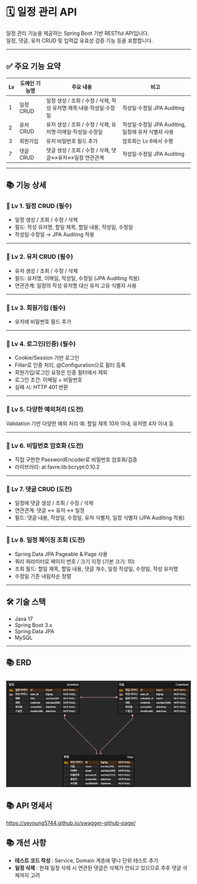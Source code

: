 # 🗓️ 일정 관리 API

일정 관리 기능을 제공하는 Spring Boot 기반 RESTful API입니다.  
일정, 댓글, 유저 CRUD 및 입력값 유효성 검증 기능 등을 포함합니다.

---

## ✅ 주요 기능 요약

| **Lv** | **도메인 기능명** | **주요 내용** | **비고** |
|--------|------------------|---------------|----------|
| 1 | 일정 CRUD | 일정 생성 / 조회 / 수정 / 삭제, 작성 유저명·제목·내용·작성일·수정일 | 작성일·수정일 JPA Auditing |
| 2 | 유저 CRUD | 유저 생성 / 조회 / 수정 / 삭제, 유저명·이메일·작성일·수정일 | 작성일·수정일 JPA Auditing, 일정에 유저 식별자 사용 |
| 3 | 회원가입 | 유저 비밀번호 필드 추가 | 암호화는 Lv 6에서 수행 |
| 7 | 댓글 CRUD | 댓글 생성 / 조회 / 수정 / 삭제, 댓글↔유저↔일정 연관관계 | 작성일·수정일 JPA Auditing |
---

## 📚 기능 상세

### 📌 Lv 1. 일정 CRUD (필수)

- 일정 생성 / 조회 / 수정 / 삭제
- 필드: 작성 유저명, 할일 제목, 할일 내용, 작성일, 수정일
- 작성일·수정일 → JPA Auditing 적용

---

### 📌 Lv 2. 유저 CRUD (필수)

- 유저 생성 / 조회 / 수정 / 삭제
- 필드: 유저명, 이메일, 작성일, 수정일 (JPA Auditing 적용)
- 연관관계: 일정의 작성 유저명 대신 유저 고유 식별자 사용

---

### 📌 Lv 3. 회원가입 (필수)

- 유저에 비밀번호 필드 추가

---

### 📌 Lv 4. 로그인(인증) (필수)

- Cookie/Session 기반 로그인
- Filter로 인증 처리, @Configuration으로 필터 등록
- 회원가입/로그인 요청은 인증 필터에서 제외
- 로그인 조건: 이메일 + 비밀번호
- 실패 시: HTTP 401 반환

---

### 💬 Lv 5. 다양한 예외처리 (도전)

Validation 기반 다양한 예외 처리
예: 할일 제목 10자 이내, 유저명 4자 이내 등

---

### 💬 Lv 6. 비밀번호 암호화 (도전)

- 직접 구현한 PasswordEncoder로 비밀번호 암호화/검증
- 라이브러리: at.favre.lib:bcrypt:0.10.2

---

### 💬 Lv 7. 댓글 CRUD (도전)

- 일정에 댓글 생성 / 조회 / 수정 / 삭제
- 연관관계: 댓글 ↔ 유저 ↔ 일정
- 필드: 댓글 내용, 작성일, 수정일, 유저 식별자, 일정 식별자 (JPA Auditing 적용)

---

### 💬 Lv 8. 일정 페이징 조회 (도전)

- Spring Data JPA Pageable & Page 사용
- 쿼리 파라미터로 페이지 번호 / 크기 지정 (기본 크기: 10)
- 조회 필드: 할일 제목, 할일 내용, 댓글 개수, 일정 작성일, 수정일, 작성 유저명
- 수정일 기준 내림차순 정렬

---

## 🛠 기술 스택

- Java 17
- Spring Boot 3.x
- Spring Data JPA
- MySQL

---
## 📚 ERD

![sparta-schedule-management-erd.png](erd/sparta-schedule-management-erd.png)
---


## 📚 API 명세서
https://seyoung5744.github.io/swagger-github-page/


## 📚 개선 사항

- **테스트 코드 작성** : Service, Domain 계층에 댛나 단위 테스트 추가
- **일정 삭제** : 현재 일정 삭제 시 연관된 댓글은 삭제가 안되고 있으므로 추후 댓글 삭제까지 고려

 